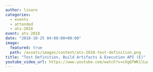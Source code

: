 ```yaml
---
author: linaro
categories:
  - events
  - attended
  - ats-2018
event: ats-2018
date: "2018-10-25 04:00:00+00:00"
image:
  featured: true
  path: /assets/images/content/ats-2018-test-definition.png
title: "Test Definition, Build Artifacts & Execution API (E)"
youtube_video_url: https://www.youtube.com/watch?v=cXgQfWK1lLw
---
```

